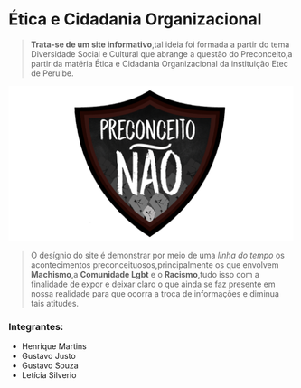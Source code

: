 # Ética e Cidadania Organizacional


>**Trata-se de um site informativo**,tal ideia foi formada a partir do tema Diversidade Social e Cultural que abrange a questão do Preconceito,a partir da matéria  Ética e Cidadania Organizacional da instituição Etec de Peruibe.

![Racismo](assets/logo/logoRac.png)

>O desígnio do site é demonstrar por meio de uma *linha do tempo* os acontecimentos  preconceituosos,principalmente os que envolvem **Machismo**,a **Comunidade Lgbt** e o **Racismo**,tudo isso com a finalidade de expor e deixar claro o que  ainda se faz presente em nossa realidade para que ocorra a troca de informações e diminua tais atitudes.



### Integrantes:
* Henrique Martins
* Gustavo Justo
* Gustavo Souza
* Letícia Silverio